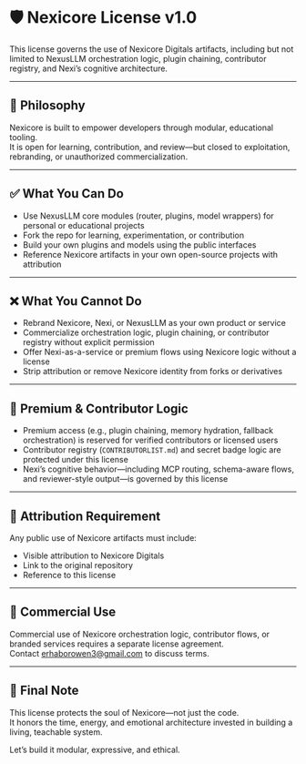 # 🛡 Nexicore License v1.0

This license governs the use of Nexicore Digitals artifacts, including but not limited to NexusLLM orchestration logic, plugin chaining, contributor registry, and Nexi’s cognitive architecture.

---

## 🧠 Philosophy

Nexicore is built to empower developers through modular, educational tooling.  
It is open for learning, contribution, and review—but closed to exploitation, rebranding, or unauthorized commercialization.

---

## ✅ What You Can Do

- Use NexusLLM core modules (router, plugins, model wrappers) for personal or educational projects
- Fork the repo for learning, experimentation, or contribution
- Build your own plugins and models using the public interfaces
- Reference Nexicore artifacts in your own open-source projects with attribution

---

## ❌ What You Cannot Do

- Rebrand Nexicore, Nexi, or NexusLLM as your own product or service
- Commercialize orchestration logic, plugin chaining, or contributor registry without explicit permission
- Offer Nexi-as-a-service or premium flows using Nexicore logic without a license
- Strip attribution or remove Nexicore identity from forks or derivatives

---

## 🔐 Premium & Contributor Logic

- Premium access (e.g., plugin chaining, memory hydration, fallback orchestration) is reserved for verified contributors or licensed users
- Contributor registry (`CONTRIBUTORLIST.md`) and secret badge logic are protected under this license
- Nexi’s cognitive behavior—including MCP routing, schema-aware flows, and reviewer-style output—is governed by this license

---

## 📎 Attribution Requirement

Any public use of Nexicore artifacts must include:

- Visible attribution to Nexicore Digitals
- Link to the original repository
- Reference to this license

---

## 💬 Commercial Use

Commercial use of Nexicore orchestration logic, contributor flows, or branded services requires a separate license agreement.  
Contact [erhaborowen3@gmail.com](mailto:erhaborowen3@gmail.com) to discuss terms.

---

## 🧠 Final Note

This license protects the soul of Nexicore—not just the code.  
It honors the time, energy, and emotional architecture invested in building a living, teachable system.

Let’s build it modular, expressive, and ethical.
